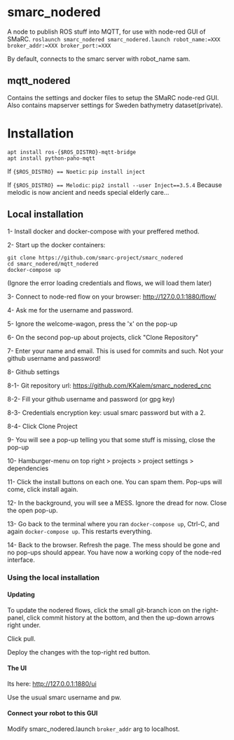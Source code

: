# smarc_nodered
A node to publish ROS stuff into MQTT, for use with node-red GUI of SMaRC.
`roslaunch smarc_nodered smarc_nodered.launch robot_name:=XXX broker_addr:=XXX broker_port:=XXX`

By default, connects to the smarc server with robot_name sam.

## mqtt_nodered
Contains the settings and docker files to setup the SMaRC node-red GUI.
Also contains mapserver settings for Sweden bathymetry dataset(private).

# Installation
```
apt install ros-{$ROS_DISTRO}-mqtt-bridge
apt install python-paho-mqtt
```

If `{$ROS_DISTRO} == Noetic`: `pip install inject`

If `{$ROS_DISTRO} == Melodic`: `pip2 install --user Inject==3.5.4`
Because melodic is now ancient and needs special elderly care...

## Local installation
1- Install docker and docker-compose with your preffered method.

2- Start up the docker containers:
```
git clone https://github.com/smarc-project/smarc_nodered
cd smarc_nodered/mqtt_nodered
docker-compose up
```
(Ignore the error loading credentials and flows, we will load them later)

3- Connect to node-red flow on your browser: http://127.0.0.1:1880/flow/

4- Ask me for the username and password.

5- Ignore the welcome-wagon, press the 'x' on the pop-up

6- On the second pop-up about projects, click "Clone Repository"

7- Enter your name and email. This is used for commits and such. Not your github username and password!

8- Github settings

8-1- Git repository url: https://github.com/KKalem/smarc_nodered_cnc

8-2- Fill your github username and password (or gpg key)

8-3- Credentials encryption key: usual smarc password but with a 2.  

8-4- Click Clone Project

9- You will see a pop-up telling you that some stuff is missing, close the pop-up

10- Hamburger-menu on top right > projects > project settings > dependencies

11- Click the install buttons on each one. You can spam them. Pop-ups will come, click install again.

12- In the background, you will see a MESS. Ignore the dread for now. Close the open pop-up.

13- Go back to the terminal where you ran `docker-compose up`, Ctrl-C, and again `docker-compose up`. This restarts everything.

14- Back to the browser. Refresh the page. The mess should be gone and no pop-ups should appear. You have now a working copy of the node-red interface.

### Using the local installation
#### Updating
To update the nodered flows, click the small git-branch icon on the right-panel, click commit history at the bottom, and then the up-down arrows right under.

Click pull.

Deploy the changes with the top-right red button.

#### The UI
Its here: http://127.0.0.1:1880/ui

Use the usual smarc username and pw.

#### Connect your robot to this GUI
Modify smarc_nodered.launch `broker_addr` arg to localhost.
